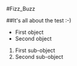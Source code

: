 #Fizz_Buzz

##It's all about the test :-)

* First object
* Second object

1. First sub-object
2. Second sub-object
